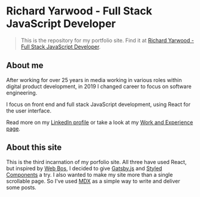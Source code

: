 # Richard Yarwood - Full Stack JavaScript Developer

> This is the repository for my portfolio site. Find it at [Richard Yarwood - Full Stack JavaScript Developer](https://www.richyarwood.co.uk).

## About me

After working for over 25 years in media working in various roles within digital product development, in 2019 I changed career to focus on software engineering.

I focus on front end and full stack JavaScript development, using React for the user interface.

Read more on my [LinkedIn profile](https://www.linkedin.com/in/richyarwood) or take a look at my [Work and Experience page](https://www.richyarwood.co.uk/experience).

## About this site

This is the third incarnation of my porfolio site. All three have used React, but inspired by [Web Bos](https://wesbos.com/), I decided to give [Gatsby.js](https://www.gatsbyjs.org/) and [Styled Components](https://styled-components.com/) a try. I also wanted to make my site more than a single scrollable page. So I've used [MDX](https://mdxjs.com/) as a simple way to write and deliver some posts.
